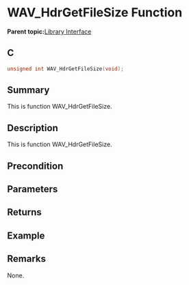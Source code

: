 # WAV\_HdrGetFileSize Function

**Parent topic:**[Library Interface](GUID-CBB1180F-9433-4D55-971B-8F32E2532626.md)

## C

```c
unsigned int WAV_HdrGetFileSize(void);
```

## Summary

This is function WAV\_HdrGetFileSize.

## Description

This is function WAV\_HdrGetFileSize.

## Precondition

## Parameters

## Returns

## Example

## Remarks

None.

